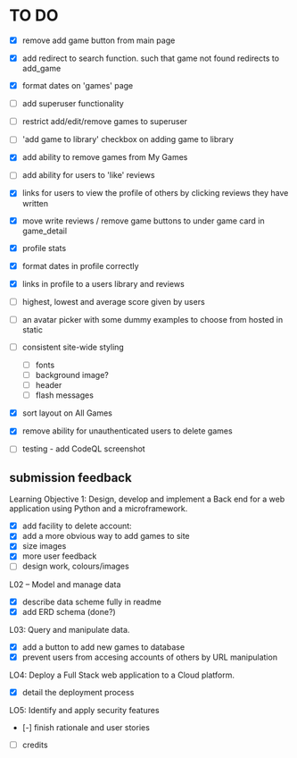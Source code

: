 # TO DO

- [x] remove add game button from main page
- [x] add redirect to search function. such that game not found redirects to add_game
- [x] format dates on 'games' page
- [ ] add superuser functionality
- [ ] restrict add/edit/remove games to superuser
- [ ] 'add game to library' checkbox on adding game to library
- [x] add ability to remove games from My Games
- [ ] add ability for users to 'like' reviews 
- [x] links for users to view the profile of others by clicking reviews they have written
- [x] move write reviews / remove game buttons to under game card in game_detail
- [x] profile stats
- [x] format dates in profile correctly
- [x] links in profile to a users library and reviews
- [ ] highest, lowest and average score given by users
- [ ] an avatar picker with some dummy examples to choose from hosted in static
- [ ] consistent site-wide styling
    - [ ] fonts
    - [ ] background image?
    - [ ] header
    - [ ] flash messages
- [x] sort layout on All Games
- [x] remove ability for unauthenticated users to delete games
- [ ] testing - add CodeQL screenshot


## submission feedback

Learning Objective 1: Design, develop and implement a Back end for a web application using Python and a microframework.

- [x] add facility to delete account: 
- [x] add a more obvious way to add games to site
- [x] size images
- [x] more user feedback
- [ ] design work, colours/images

L02 – Model and manage data

- [x] describe data scheme fully in readme
- [x] add ERD schema (done?)

L03: Query and manipulate data.

- [x] add a button to add new games to database
- [x] prevent users from accesing accounts of others by URL manipulation

LO4: Deploy a Full Stack web application to a Cloud platform.

- [x] detail the deployment process

LO5: Identify and apply security features

- [-] finish rationale and user stories 
- [ ] credits
